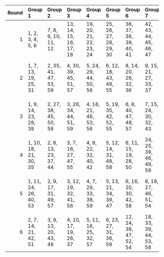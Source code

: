 |   Round | Group 1               | Group 2               | Group 3                | Group 4                | Group 5                | Group 6                | Group 7                | Group 8                | Group 9                | Group 10           |
|--------:|:----------------------|:----------------------|:-----------------------|:-----------------------|:-----------------------|:-----------------------|:-----------------------|:-----------------------|:-----------------------|:-------------------|
|       1 | 1, 2, 3, 4, 5, 6      | 7, 8, 9, 10, 11, 12   | 13, 14, 15, 16, 17, 18 | 19, 20, 21, 22, 23, 24 | 25, 26, 27, 28, 29, 30 | 36, 37, 38, 39, 40, 41 | 42, 43, 44, 45, 46, 47 | 48, 49, 50, 51, 52, 53 | 54, 55, 56, 57, 58, 59 | 31, 32, 33, 34, 35 |
|       2 | 1, 7, 13, 19, 25, 31  | 2, 35, 41, 47, 53, 59 | 4, 30, 39, 45, 51, 57  | 5, 24, 29, 44, 50, 56  | 6, 12, 18, 43, 49, 55  | 8, 14, 20, 26, 32, 36  | 9, 15, 21, 27, 33, 37  | 10, 16, 22, 28, 34, 38 | 11, 17, 23, 42, 48, 54 | 3, 40, 46, 52, 58  |
|       3 | 1, 9, 14, 23, 28, 39  | 2, 27, 38, 45, 50, 58 | 3, 26, 34, 44, 51, 59  | 4, 16, 21, 46, 53, 56  | 5, 19, 35, 42, 52, 55  | 6, 8, 40, 47, 48, 57   | 7, 15, 24, 30, 32, 43  | 11, 18, 20, 29, 31, 37 | 12, 17, 22, 25, 33, 36 | 10, 13, 41, 49, 54 |
|       4 | 1, 10, 18, 21, 30, 35 | 2, 8, 13, 23, 37, 44  | 3, 7, 16, 27, 47, 55   | 4, 9, 22, 32, 40, 42   | 5, 12, 14, 31, 48, 58  | 6, 11, 15, 19, 28, 50  | 24, 25, 39, 46, 49, 59 | 26, 33, 41, 43, 52, 57 | 29, 34, 36, 45, 53, 54 | 17, 20, 38, 51, 56 |
|       5 | 1, 11, 24, 26, 40, 53 | 2, 9, 17, 31, 49, 57  | 3, 12, 19, 32, 41, 56  | 4, 7, 29, 33, 38, 59   | 5, 13, 21, 34, 39, 47  | 6, 16, 20, 30, 42, 58  | 8, 18, 27, 46, 51, 54  | 10, 15, 23, 25, 45, 52 | 14, 22, 35, 37, 43, 50 | 28, 36, 44, 48, 55 |
|       6 | 2, 7, 14, 21, 42, 51  | 3, 9, 13, 20, 43, 48  | 4, 10, 17, 19, 26, 37  | 5, 11, 16, 25, 32, 57  | 6, 23, 27, 31, 36, 59  | 12, 24, 38, 47, 52, 54 | 18, 33, 39, 44, 53, 58 | 28, 35, 40, 45, 49, 56 | 30, 34, 41, 46, 50, 55 | 1, 8, 15, 22, 29   |